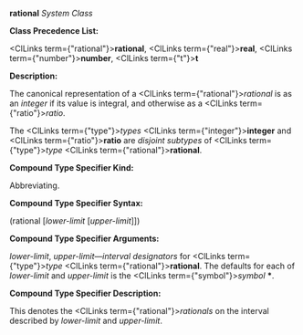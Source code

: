 **rational** *System Class* 



**Class Precedence List:** 



<ClLinks  term={"rational"}><b>rational</b></ClLinks>, <ClLinks  term={"real"}><b>real</b></ClLinks>, <ClLinks  term={"number"}><b>number</b></ClLinks>, <ClLinks  term={"t"}><b>t</b></ClLinks> 



**Description:** 



The canonical representation of a <ClLinks  term={"rational"}><i>rational</i></ClLinks> is as an *integer* if its value is integral, and otherwise as a <ClLinks  term={"ratio"}><i>ratio</i></ClLinks>. 



The <ClLinks  term={"type"}><i>types</i></ClLinks> <ClLinks  term={"integer"}><b>integer</b></ClLinks> and <ClLinks  term={"ratio"}><b>ratio</b></ClLinks> are *disjoint subtypes* of <ClLinks  term={"type"}><i>type</i></ClLinks> <ClLinks  term={"rational"}><b>rational</b></ClLinks>. 



**Compound Type Specifier Kind:** 



Abbreviating. 



**Compound Type Specifier Syntax:** 



(rational [*lower-limit* [*upper-limit*]]) 



**Compound Type Specifier Arguments:** 



*lower-limit*, *upper-limit*—*interval designators* for <ClLinks  term={"type"}><i>type</i></ClLinks> <ClLinks  term={"rational"}><b>rational</b></ClLinks>. The defaults for each of *lower-limit* and *upper-limit* is the <ClLinks  term={"symbol"}><i>symbol</i></ClLinks> **\***. 



**Compound Type Specifier Description:** 



This denotes the <ClLinks  term={"rational"}><i>rationals</i></ClLinks> on the interval described by *lower-limit* and *upper-limit*. 



